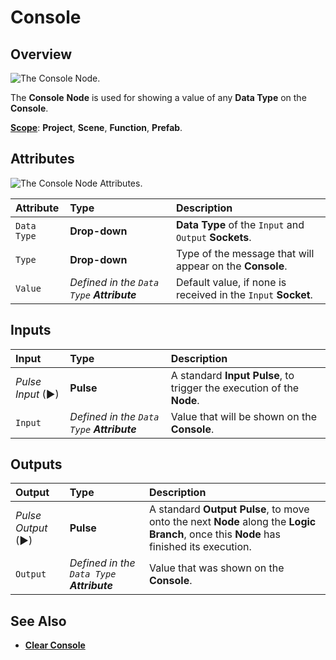 # Console

## Overview

![The Console Node.](../../.gitbook/assets/consoleupdatedimage.png)

The **Console** **Node** is used for showing a value of any **Data Type** on the **Console**.

[**Scope**](../overview.md#scopes): **Project**, **Scene**, **Function**, **Prefab**.

## Attributes

![The Console Node Attributes.](../../.gitbook/assets/consoleattributes.png)

| Attribute | Type | Description |
| :--- | :--- | :--- |
| `Data Type` | **Drop-down** | **Data Type** of the `Input` and `Output` **Sockets**. |
| `Type` | **Drop-down** | Type of the message that will appear on the **Console**. |
| `Value` | _Defined in the `Data Type` **Attribute**_ | Default value, if none is received in the `Input` **Socket**. |

## Inputs

| Input | Type | Description |
| :--- | :--- | :--- |
| _Pulse Input_ \(►\) | **Pulse** | A standard **Input Pulse**, to trigger the execution of the **Node**. |
| `Input` | _Defined in the `Data Type` **Attribute**_ | Value that will be shown on the **Console**. |

## Outputs

| Output | Type | Description |
| :--- | :--- | :--- |
| _Pulse Output_ \(►\) | **Pulse** | A standard **Output Pulse**, to move onto the next **Node** along the **Logic Branch**, once this **Node** has finished its execution. |
| `Output` | _Defined in the `Data Type` **Attribute**_ | Value that was shown on the **Console**. |

## See Also

* [**Clear Console**](clear-console.md)

